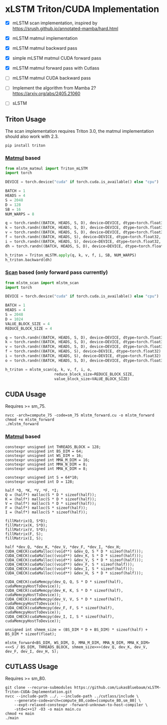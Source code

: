# xLSTM Triton/CUDA Implementation

- [x] mLSTM scan implementation, inspired by https://srush.github.io/annotated-mamba/hard.html
- [x] mLSTM matmul implementation
- [x] mLSTM matmul backward pass
- [x] simple mLSTM matmul CUDA forward pass
- [x] mLSTM matmul forward pass with Cutlass
- [ ] mLSTM matmul CUDA backward pass
- [ ] Implement the algorithm from Mamba 2? https://arxiv.org/abs/2405.21060
- [ ] sLSTM


## Triton Usage

The scan implementation requires Triton 3.0, the matmul implementation should also work with 2.3.

```
pip install triton
```


### [Matmul](https://github.com/LukasBluebaum/xLSTM-Triton-Implementation/blob/3a0a350fc569f78515a2e6543eff33dd4a4362d7/mlstm_matmul.py#L408) based

```python
from mlstm_matmul import Triton_mLSTM
import torch

DEVICE = torch.device("cuda" if torch.cuda.is_available() else "cpu")

BATCH = 1
HEADS = 4
S = 2048
D = 128
SB = 16
NUM_WARPS = 8

q = torch.randn((BATCH, HEADS, S, D), device=DEVICE, dtype=torch.float32, requires_grad=True)
k = torch.randn((BATCH, HEADS, S, D), device=DEVICE, dtype=torch.float32, requires_grad=True)
v = torch.randn((BATCH, HEADS, S, D), device=DEVICE, dtype=torch.float32, requires_grad=True)
f = torch.randn((BATCH, HEADS, S), device=DEVICE, dtype=torch.float32, requires_grad=True)
i = torch.randn((BATCH, HEADS, S), device=DEVICE, dtype=torch.float32, requires_grad=True)
dh = torch.randn((BATCH, HEADS, S, D), device=DEVICE, dtype=torch.float32)

h_triton = Triton_mLSTM.apply(q, k, v, f, i, SB, NUM_WARPS)
h_triton.backward(dh)
```

### [Scan](https://github.com/LukasBluebaum/xLSTM-Triton-Implementation/blob/3a0a350fc569f78515a2e6543eff33dd4a4362d7/mlstm_scan.py#L375) based (only forward pass currently)

```python
from mlstm_scan import mlstm_scan
import torch

DEVICE = torch.device("cuda" if torch.cuda.is_available() else "cpu")

BATCH = 1
HEADS = 4
S = 2048
D = 1024
VALUE_BLOCK_SIZE = 4
REDUCE_BLOCK_SIZE = 4

q = torch.randn((BATCH, HEADS, S, D), device=DEVICE, dtype=torch.float32)
k = torch.randn((BATCH, HEADS, S, D), device=DEVICE, dtype=torch.float32)
v = torch.randn((BATCH, HEADS, S, D), device=DEVICE, dtype=torch.float32)
f = torch.randn((BATCH, HEADS, S), device=DEVICE, dtype=torch.float32)
i = torch.randn((BATCH, HEADS, S), device=DEVICE, dtype=torch.float32)
o = torch.randn((BATCH, HEADS, S, D), device=DEVICE, dtype=torch.float32)

h_triton = mlstm_scan(q, k, v, f, i, o,
                      reduce_block_size=REDUCE_BLOCK_SIZE,
                      value_block_size=VALUE_BLOCK_SIZE)
```


## CUDA Usage

Requires >= sm_75.

```
nvcc -arch=compute_75 -code=sm_75 mlstm_forward.cu -o mlstm_forward
chmod +x mlstm_forward
./mlstm_forward
```

### [Matmul](https://github.com/LukasBluebaum/xLSTM-Triton-Implementation/blob/284002c63953cb4d6baefafcbbe75cde83bce89c/cuda/mlstm_forward.cu#L185) based

```cuda
constexpr unsigned int THREADS_BLOCK = 128;
constexpr unsigned int BS_DIM = 64;
constexpr unsigned int WS_DIM = 16;
constexpr unsigned int MMA_M_DIM = 16;
constexpr unsigned int MMA_N_DIM = 8;
constexpr unsigned int MMA_K_DIM = 8;

constexpr unsigned int S = 64*10;
constexpr unsigned int D = 128;

half *Q, *K, *V, *F, *I;
Q = (half*) malloc(S * D * sizeof(half));
K = (half*) malloc(S * D * sizeof(half));
V = (half*) malloc(S * D * sizeof(half));
F = (half*) malloc(S * sizeof(half));
I = (half*) malloc(S * sizeof(half));

fillMatrix(Q, S*D);
fillMatrix(K, S*D);
fillMatrix(V, S*D);
fillMatrix(F, S);
fillMatrix(I, S);

half *dev_Q, *dev_K, *dev_V, *dev_F, *dev_I, *dev_H;
CUDA_CHECK(cudaMalloc((void**) &dev_Q, S * D * sizeof(half)));
CUDA_CHECK(cudaMalloc((void**) &dev_K, S * D * sizeof(half)));
CUDA_CHECK(cudaMalloc((void**) &dev_V, S * D * sizeof(half)));
CUDA_CHECK(cudaMalloc((void**) &dev_F, S * sizeof(half)));
CUDA_CHECK(cudaMalloc((void**) &dev_I, S * sizeof(half)));
CUDA_CHECK(cudaMalloc((void**) &dev_H, S * D * sizeof(half)));

CUDA_CHECK(cudaMemcpy(dev_Q, Q, S * D * sizeof(half), cudaMemcpyHostToDevice));
CUDA_CHECK(cudaMemcpy(dev_K, K, S * D * sizeof(half), cudaMemcpyHostToDevice));
CUDA_CHECK(cudaMemcpy(dev_V, V, S * D * sizeof(half), cudaMemcpyHostToDevice));
CUDA_CHECK(cudaMemcpy(dev_F, F, S * sizeof(half), cudaMemcpyHostToDevice));
CUDA_CHECK(cudaMemcpy(dev_I, I, S * sizeof(half), cudaMemcpyHostToDevice));

unsigned int shmem_size = (BS_DIM * D + BS_DIM) * sizeof(half) + BS_DIM * sizeof(float);

mlstm_forward<BS_DIM, WS_DIM, D, MMA_M_DIM, MMA_N_DIM, MMA_K_DIM>
<<<S / BS_DIM, THREADS_BLOCK, shmem_size>>>(dev_Q, dev_K, dev_V, dev_F, dev_I, dev_H, S);
```

## CUTLASS Usage

Requires >= sm_80.

```
git clone --recurse-submodules https://github.com/LukasBluebaum/xLSTM-Triton-CUDA-Implementation.git
nvcc --include-path ../. --include-path ../cutlass/include \
    --generate-code=arch=compute_80,code=[compute_80,sm_80] \
    --expt-relaxed-constexpr -forward-unknown-to-host-compiler \
    -std=c++17 -O3 -o main main.cu
chmod +x main
./main
```
